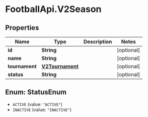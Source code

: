 # FootballApi.V2Season

## Properties
Name | Type | Description | Notes
------------ | ------------- | ------------- | -------------
**id** | **String** |  | [optional] 
**name** | **String** |  | [optional] 
**tournament** | [**V2Tournament**](V2Tournament.md) |  | [optional] 
**status** | **String** |  | [optional] 

<a name="StatusEnum"></a>
## Enum: StatusEnum

* `ACTIVE` (value: `"ACTIVE"`)
* `INACTIVE` (value: `"INACTIVE"`)


